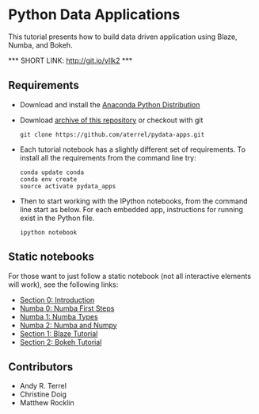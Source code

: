 # Python Data Applications 

This tutorial presents how to build data driven application using Blaze, Numba, and Bokeh.

*** SHORT LINK: http://git.io/vIlk2 ***

## Requirements

- Download and install the [Anaconda Python Distribution](http://continuum.io/downloads)
- Download [archive of this repository](https://github.com/aterrel/pydata-apps/archive/master.zip) or checkout with git 

  ```
  git clone https://github.com/aterrel/pydata-apps.git
  ```

- Each tutorial notebook has a slightly different set of requirements. To install all the requirements from the command line try:
  
  ```
  conda update conda
  conda env create
  source activate pydata_apps
  ```

- Then to start working with the IPython notebooks, from the command line start as below. For each embedded app, instructions for running exist in the Python file. 

  ```
  ipython notebook
  ```
  
  

## Static notebooks

For those want to just follow a static notebook (not all interactive elements will work), see the following links:

- [Section 0: Introduction](http://nbviewer.ipython.org/github/aterrel/pydata-apps/blob/master/Section_0_Introduction.ipynb)
- [Numba 0: Numba First Steps](http://nbviewer.ipython.org/github/aterrel/pydata-apps/blob/master/numba_tutorial/Numba%20First%20Steps.ipynb)
- [Numba 1: Numba Types](http://nbviewer.ipython.org/github/aterrel/pydata-apps/blob/master/numba_tutorial/Numba%20types.ipynb)
- [Numba 2: Numba and Numpy](http://nbviewer.ipython.org/github/aterrel/pydata-apps/blob/master/numba_tutorial/Numpy%20and%20numba.ipynb)
- [Section 1: Blaze Tutorial](http://nbviewer.ipython.org/github/aterrel/pydata-apps/blob/master/Section_1_blaze.ipynb)
- [Section 2: Bokeh Tutorial](http://nbviewer.ipython.org/github/aterrel/pydata-apps/blob/master/Section_2_bokeh.ipynb) 


## Contributors

- Andy R. Terrel
- Christine Doig
- Matthew Rocklin
